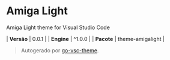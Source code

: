 # Amiga Light

Amiga Light theme for Visual Studio Code

| **Versão** | 0.0.1 |
| **Engine** | ^1.0.0 |
| **Pacote** | theme-amigalight |

> Autogerado por [go-vsc-theme](https://github.com/natalbu/go-vsc-theme).
